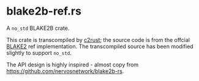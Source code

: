 # blake2b-ref.rs

A `no_std` BLAKE2B crate.

This crate is transcompiled by [c2rust]; the source code is from the offcial [BLAKE2] ref implementation.
The transcompiled source has been modified slightly to support `no_std`.

The API design is highly inspired - almost copy from https://github.com/nervosnetwork/blake2b-rs.


[c2rust]: https://github.com/immunant/c2rust "c2rust"
[BLAKE2]: https://github.com/BLAKE2/BLAKE2 "BLAKE2"
